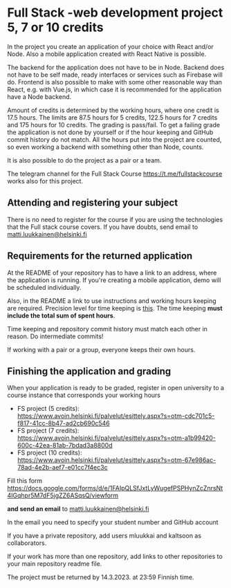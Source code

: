 # Full Stack -web development project 5, 7 or 10 credits

In the project you create an application of your choice with React and/or Node. Also a mobile application created with React Native is possible.

The backend for the application does not have to be in Node. Backend does not have to be self made, ready interfaces or services such as Firebase will do. Frontend is also possible to make with some other reasonable way than React, e.g. with Vue.js, in which case it is recommended for the application have a Node backend.

Amount of credits is determined by the working hours, where one credit is 17.5 hours. The limits are 87.5 hours for 5 credits, 122.5 hours for 7 credits and 175 hours for 10 credits. The grading is pass/fail. To get a failing grade the application is not done by yourself or if the hour keeping and GitHub commit history do not match. All the hours put into the project are counted, so even working a backend with something other than Node, counts.

It is also possible to do the project as a pair or a team.

The telegram channel for the Full Stack Course https://t.me/fullstackcourse works also for this project.

## Attending and registering your subject

There is no need to register for the course if you are using the technologies that the Full stack course covers. If you have doubts, send email to  matti.luukkainen@helsinki.fi

## Requirements for the returned application

At the README of your repository has to have a link to an address, where the application is running. If you're creating a mobile application, demo will be scheduled individually.

Also, in the README a link to use instructions and working hours keeping are required. Precision level for time keeping is [this](https://github.com/mluukkai/OtmTodoApp/blob/master/dokumentaatio/tuntikirjanpito.md). The time keeping **must include the total sum of spent hours**.

Time keeping and repository commit history must match each other in reason. Do intermediate commits!

If working with a pair or a group, everyone keeps their own hours.

## Finishing the application and grading

When your application is ready to be graded, register in open university to a course instance that corresponds your working hours
- FS project (5 credits): https://www.avoin.helsinki.fi/palvelut/esittely.aspx?s=otm-cdc701c5-f817-41cc-8b47-ad2cb690c546
- FS project (7 credits): https://www.avoin.helsinki.fi/palvelut/esittely.aspx?s=otm-a1b99420-600c-42ea-81ab-7bdad3a8800d
- FS project (10 credits): https://www.avoin.helsinki.fi/palvelut/esittely.aspx?s=otm-67e986ac-78ad-4e2b-aef7-e01cc7f4ec3c

Fill this form https://docs.google.com/forms/d/e/1FAIpQLSfJxtLyWugefPSPHynZcZnrsNt4IGqhpr5M7dF5jgZZ6ASqsQ/viewform

**and send an email** to matti.luukkainen@helsinki.fi

In the email you need to specify your student number and GitHub account

If you have a private repository, add users mluukkai and kaltsoon as collaborators.

If your work has more than one repository, add links to other repositories to your main repository readme file.

The project must be returned by 14.3.2023. at 23:59 Finnish time.
